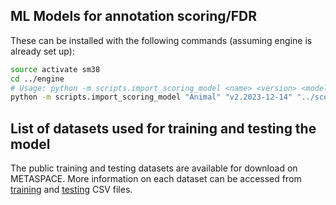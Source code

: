 ## ML Models for annotation scoring/FDR

These can be installed with the following commands (assuming engine is already set up):
```bash
source activate sm38
cd ../engine
# Usage: python -m scripts.import_scoring_model <name> <version> <model path> <S3 bucket to upload to>
python -m scripts.import_scoring_model "Animal" "v2.2023-12-14" "../scoring-models/models_default/v2.2023-12-14_(METASPACE-ML_Animal).cbm" sm-engine-dev
```

## List of datasets used for training and testing the model
The public training and testing datasets are available for download on METASPACE. 
More information on each dataset can be accessed from [training](./datasets/training.csv) and [testing](./datasets/testing.csv) CSV files.